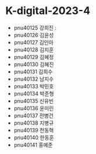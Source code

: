 # K-digital-2023-4

+ pnu40125	강희진 : 
+ pnu40126	김윤성
+ pnu40127	김인아
+ pnu40128	김지훈
+ pnu40129	김혜정
+ pnu40130	김혜진
+ pnu40131	김희수
+ pnu40132	남지수
+ pnu40133	박민호
+ pnu40134	박준형
+ pnu40135	신유빈
+ pnu40136	윤미린
+ pnu40137	전병건
+ pnu40138	지병규
+ pnu40139	천동혁
+ pnu40140	한동훈
+ pnu40141	홍예준 
